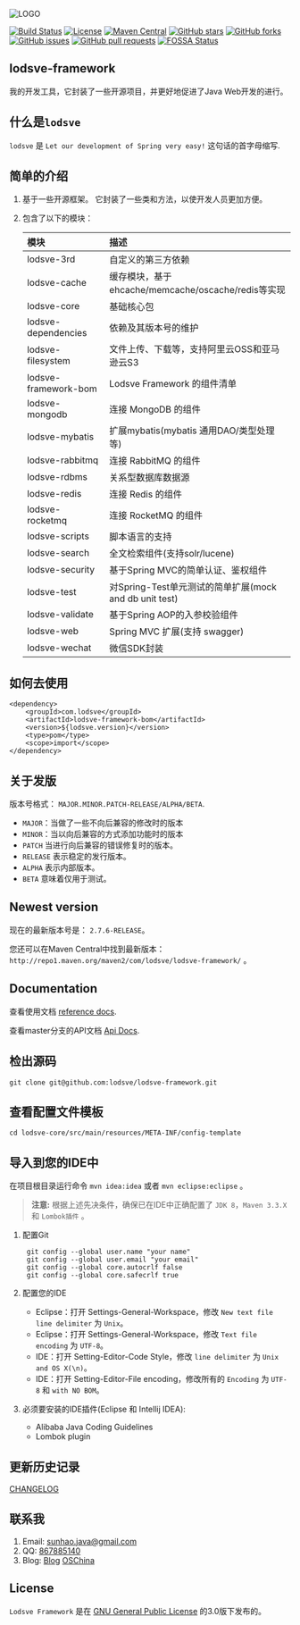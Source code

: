 ![LOGO](https://raw.githubusercontent.com/lodsve/lodsve-documents/master/images/logo.png "lodsve-framework")

[![Build Status](https://travis-ci.org/lodsve/lodsve-framework.svg?branch=master)](https://travis-ci.org/lodsve/lodsve-framework)
[![License](https://img.shields.io/badge/license-GPLv3-yellowgreen.svg)]()
[![Maven Central](https://img.shields.io/maven-central/v/com.lodsve/lodsve-framework.svg)](https://search.maven.org/artifact/com.lodsve/lodsve-framework)
[![GitHub stars](https://img.shields.io/github/stars/lodsve/lodsve-framework.svg)](https://github.com/lodsve/lodsve-framework/stargazers)
[![GitHub forks](https://img.shields.io/github/forks/lodsve/lodsve-framework.svg)](https://github.com/lodsve/lodsve-framework/network)
[![GitHub issues](https://img.shields.io/github/issues/lodsve/lodsve-framework.svg)](https://github.com/lodsve/lodsve-framework/issues)
[![GitHub pull requests](https://img.shields.io/github/issues-pr/lodsve/lodsve-framework.svg)](https://github.com/lodsve/lodsve-framework/pulls)
[![FOSSA Status](https://app.fossa.io/api/projects/git%2Bgithub.com%2Flodsve%2Flodsve-framework.svg?type=shield)](https://app.fossa.io/projects/git%2Bgithub.com%2Flodsve%2Flodsve-framework?ref=badge_shield)

## lodsve-framework
我的开发工具，它封装了一些开源项目，并更好地促进了Java Web开发的进行。

## 什么是`lodsve`
`lodsve` 是 `Let our development of Spring very easy!` 这句话的首字母缩写.

## 简单的介绍
1. 基于一些开源框架。 它封装了一些类和方法，以使开发人员更加方便。
2. 包含了以下的模块：

    | 模块 | 描述 |
    | :--- | :--- |
    | lodsve-3rd | 自定义的第三方依赖 |
    | lodsve-cache | 缓存模块，基于ehcache/memcache/oscache/redis等实现 |
    | lodsve-core | 基础核心包 |
    | lodsve-dependencies | 依赖及其版本号的维护 |
    | lodsve-filesystem | 文件上传、下载等，支持阿里云OSS和亚马逊云S3 |
    | lodsve-framework-bom | Lodsve Framework 的组件清单 |
    | lodsve-mongodb | 连接 MongoDB 的组件 |
    | lodsve-mybatis | 扩展mybatis(mybatis 通用DAO/类型处理等) |
    | lodsve-rabbitmq | 连接 RabbitMQ 的组件 |
    | lodsve-rdbms | 关系型数据库数据源 |
    | lodsve-redis | 连接 Redis 的组件 |
    | lodsve-rocketmq | 连接 RocketMQ 的组件 |
    | lodsve-scripts | 脚本语言的支持 |
    | lodsve-search | 全文检索组件(支持solr/lucene) |
    | lodsve-security | 基于Spring MVC的简单认证、鉴权组件 |
    | lodsve-test | 对Spring-Test单元测试的简单扩展(mock and db unit test) |
    | lodsve-validate | 基于Spring AOP的入参校验组件 |
    | lodsve-web | Spring MVC 扩展(支持 swagger) |
    | lodsve-wechat | 微信SDK封装 |

## 如何去使用

    <dependency>
        <groupId>com.lodsve</groupId>
        <artifactId>lodsve-framework-bom</artifactId>
        <version>${lodsve.version}</version>
        <type>pom</type>
        <scope>import</scope>
    </dependency>

## 关于发版
版本号格式： `MAJOR.MINOR.PATCH-RELEASE/ALPHA/BETA`.

- `MAJOR`：当做了一些不向后兼容的修改时的版本
- `MINOR`：当以向后兼容的方式添加功能时的版本
- `PATCH` 当进行向后兼容的错误修复时的版本。
- `RELEASE` 表示稳定的发行版本。
- `ALPHA` 表示内部版本。
- `BETA` 意味着仅用于测试。

## Newest version
现在的最新版本号是： `2.7.6-RELEASE`。

您还可以在Maven Central中找到最新版本：`http://repo1.maven.org/maven2/com/lodsve/lodsve-framework/` 。

## Documentation
查看使用文档 [reference docs][].

查看master分支的API文档 [Api Docs][].

## 检出源码
`git clone git@github.com:lodsve/lodsve-framework.git`

## 查看配置文件模板
`cd lodsve-core/src/main/resources/META-INF/config-template`

## 导入到您的IDE中
在项目根目录运行命令 `mvn idea:idea` 或者 `mvn eclipse:eclipse` 。
> **注意:** 根据上述先决条件，确保已在IDE中正确配置了 `JDK 8`，`Maven 3.3.X` 和 `Lombok插件` 。

1. 配置Git

        git config --global user.name "your name"
        git config --global user.email "your email"
        git config --global core.autocrlf false
        git config --global core.safecrlf true
2. 配置您的IDE
    - Eclipse：打开 Settings-General-Workspace，修改 `New text file line delimiter` 为 `Unix`。
    - Eclipse：打开 Settings-General-Workspace，修改 `Text file encoding` 为 `UTF-8`。
    - IDE：打开 Setting-Editor-Code Style，修改 `line delimiter` 为 `Unix and OS X(\n)`。
    - IDE：打开 Setting-Editor-File encoding，修改所有的 `Encoding` 为 `UTF-8` 和 `with NO BOM`。
3. 必须要安装的IDE插件(Eclipse 和 Intellij IDEA):
    - Alibaba Java Coding Guidelines
    - Lombok plugin

## 更新历史记录
[CHANGELOG][]

## 联系我
1. Email: sunhao.java@gmail.com
2. QQ: [867885140][]
3. Blog: [Blog][] [OSChina][]

## License
`Lodsve Framework` 是在 [GNU General Public License][] 的3.0版下发布的。

[GNU GENERAL PUBLIC LICENSE]: https://opensource.org/licenses/GPL-3.0
[CHANGELOG]: https://github.com/lodsve/lodsve-framework/blob/master/CHANGELOG.md
[Blog]: https://www.crazy-coder.cn
[OSChina]: https://my.oschina.net/sunhaojava
[867885140]: http://wpa.qq.com/msgrd?v=3&uin=867885140&site=qq&menu=yes
[reference docs]: https://helps.lodsve.com/
[Api Docs]: https://apidoc.gitee.com/lodsve/lodsve-framework/

